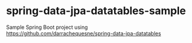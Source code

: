 # spring-data-jpa-datatables-sample
Sample Spring Boot project using https://github.com/darrachequesne/spring-data-jpa-datatables
